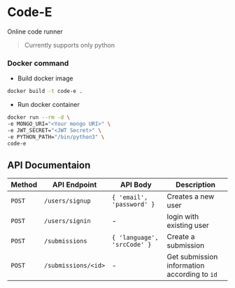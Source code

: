 # Code-E
Online code runner

> Currently supports only python

### Docker command
- Build docker image
```bash
docker build -t code-e .
```
- Run docker container
```bash
docker run --rm -d \
-e MONGO_URI="<Your mongo URI>" \
-e JWT_SECRET="<JWT Secret>" \
-e PYTHON_PATH="/bin/python3" \
code-e
```

## API Documentaion
| Method | API Endpoint | API Body | Description |
| ------------- | ------------- | ------------- | ------------- |
| `POST` | `/users/signup` | ```{ 'email', 'password' }``` | Creates a new user |
| `POST` | `/users/signin` | - | login with existing user |
| `POST` | `/submissions` | ```{ 'language', 'srcCode' }``` | Create a submission |
| `POST` | `/submissions/<id>` | - | Get submission information according to `id` |

